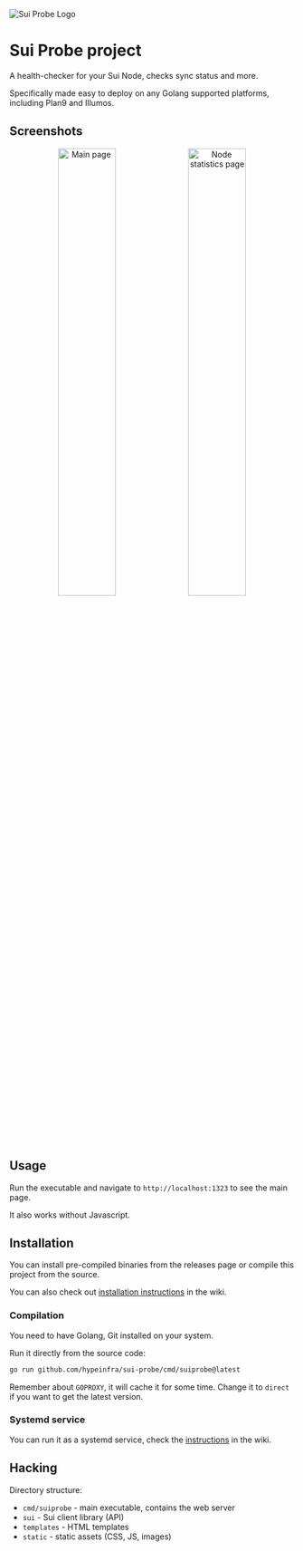 ![Sui Probe Logo](https://user-images.githubusercontent.com/44648612/219971097-7983f048-7fb9-4200-a0ea-948be481b6b2.png)

# Sui Probe project

A health-checker for your Sui Node, checks sync status and more.

Specifically made easy to deploy on any Golang supported platforms, including Plan9 and Illumos.

## Screenshots

<p align="center">
  <img alt="Main page" src="https://user-images.githubusercontent.com/44648612/222745823-2d39171b-4e09-46d4-8c9e-471c2e175510.png" width="45%">
  <img alt="Node statistics page" src="https://user-images.githubusercontent.com/44648612/222745813-34c752e7-5a08-4457-8dab-77db27e85f78.png" width="45%">
</p>

## Usage

Run the executable and navigate to `http://localhost:1323` to see the main page.

It also works without Javascript.

## Installation

You can install pre-compiled binaries from the releases page or compile this project from the source.

You can also check out [installation instructions] in the wiki.

### Compilation

You need to have Golang, Git installed on your system.

Run it directly from the source code:

```bash
go run github.com/hypeinfra/sui-probe/cmd/suiprobe@latest
```

Remember about `GOPROXY`, it will cache it for some time.
Change it to `direct` if you want to get the latest version.

### Systemd service

You can run it as a systemd service, check the [instructions] in the wiki.

## Hacking

Directory structure:

- `cmd/suiprobe` - main executable, contains the web server
- `sui` - Sui client library (API)
- `templates` - HTML templates
- `static` - static assets (CSS, JS, images)

[installation instructions]: https://github.com/hypeinfra/sui-probe/wiki/Installation
[instructions]: https://github.com/hypeinfra/sui-probe/wiki/Systemd
